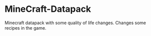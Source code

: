 # MineCraft-Datapack
Minecraft datapack with some quality of life changes. Changes some recipes in the game. 
